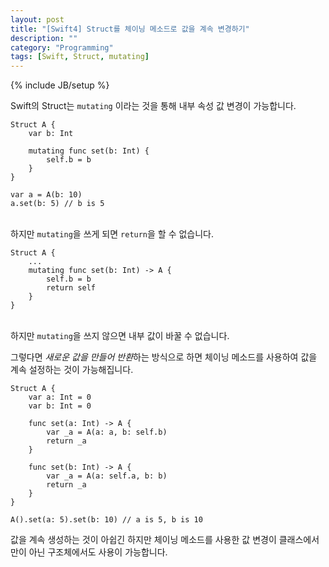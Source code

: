```yaml
---
layout: post
title: "[Swift4] Struct를 체이닝 메소드로 값을 계속 변경하기"
description: ""
category: "Programming"
tags: [Swift, Struct, mutating]
---
```

{% include JB/setup %}

Swift의 Struct는 `mutating` 이라는 것을 통해 내부 속성 값 변경이 가능합니다.

```
Struct A {
	var b: Int

	mutating func set(b: Int) {
		self.b = b
	}
}

var a = A(b: 10)
a.set(b: 5) // b is 5
```

<br/>하지만 `mutating`을 쓰게 되면 `return`을 할 수 없습니다. 

```
Struct A {
	...
	mutating func set(b: Int) -> A {
		self.b = b
		return self
	}	
}
```

<br/>하지만 `mutating`을 쓰지 않으면 내부 값이 바꿀 수 없습니다. 

그렇다면 *새로운 값을 만들어 반환*하는 방식으로 하면 체이닝 메소드를 사용하여 값을 계속 설정하는 것이 가능해집니다.

```
Struct A {
	var a: Int = 0
	var b: Int = 0

	func set(a: Int) -> A {
		var _a = A(a: a, b: self.b)
		return _a
	}

	func set(b: Int) -> A {
		var _a = A(a: self.a, b: b)
		return _a
	}
}

A().set(a: 5).set(b: 10) // a is 5, b is 10
```

값을 계속 생성하는 것이 아쉽긴 하지만 체이닝 메소드를 사용한 값 변경이 클래스에서만이 아닌 구조체에서도 사용이 가능합니다.
